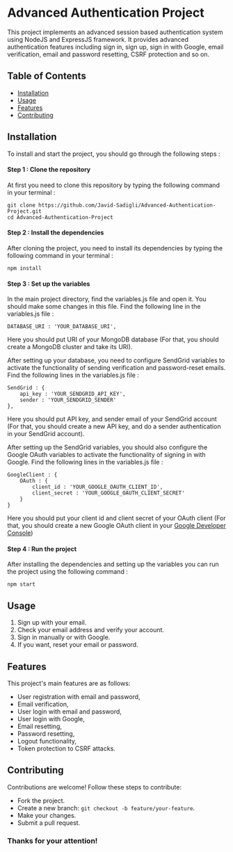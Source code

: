 # Advanced Authentication Project 
This project implements an advanced session based authentication system using NodeJS and ExpressJS framework. It provides advanced authentication features including sign in, sign up, sign in with Google, email verification, email and password resetting, CSRF protection and so on. 

## Table of Contents
* [Installation](#installation)
* [Usage](#usage)
* [Features](#features)
* [Contributing](#contributing)


## Installation 
To install and start the project, you should go through the following steps : 

#### Step 1 : Clone the repository 
At first you need to clone this repository by typing the following command in your terminal : 
``` 
git clone https://github.com/Javid-Sadigli/Advanced-Authentication-Project.git
cd Advanced-Authentication-Project
```

#### Step 2 : Install the dependencies
After cloning the project, you need to install its dependencies by typing the following command in your terminal : 
```
npm install
```

#### Step 3 : Set up the variables
In the main project directory, find the variables.js file and open it. You should make some changes in this file. Find the following line in the variables.js file : 
```
DATABASE_URI : 'YOUR_DATABASE_URI', 
```
Here you should put URI of your MongoDB database (For that, you should create a MongoDB cluster and take its URI). 
<br>

After setting up your database, you need to configure SendGrid variables to activate the functionality of sending verification and password-reset emails. Find the following lines in the variables.js file : 
```
SendGrid : {
    api_key : 'YOUR_SENDGRID_API_KEY', 
    sender : 'YOUR_SENDGRID_SENDER'
}, 
```
Here you should put API key, and sender email of your SendGrid account (For that, you should create a new API key, and do a sender authentication in your SendGrid account).<br>

After setting up the SendGrid variables, you should also configure the Google OAuth variables to activate the functionality of signing in with Google. Find the following lines in the variables.js file : 
```
GoogleClient : {
    OAuth : {
        client_id : 'YOUR_GOOGLE_OAUTH_CLIENT_ID', 
        client_secret : 'YOUR_GOOGLE_OAUTH_CLIENT_SECRET'
    }
}
```
Here you should put your client id and client secret of your OAuth client (For that, you should create a new Google OAuth client in your <a href="https://console.cloud.google.com/cloud-resource-manager">Google Developer Console</a>)

#### Step 4 : Run the project
After installing the dependencies and setting up the variables you can run the project using the following command : 
```
npm start
```

## Usage 
1. Sign up with your email.
2. Check your email address and verify your account.
3. Sign in manually or with Google. 
4. If you want, reset your email or password. 

## Features 
This project's main features are as follows: 
* User registration with email and password, 
* Email verification, 
* User login with email and password, 
* User login with Google, 
* Email resetting, 
* Password resetting, 
* Logout functionality, 
* Token protection to CSRF attacks. 

## Contributing 
Contributions are welcome! Follow these steps to contribute:
* Fork the project.
* Create a new branch: `git checkout -b feature/your-feature`.
* Make your changes.
* Submit a pull request.

### Thanks for your attention! 